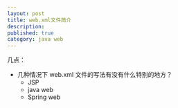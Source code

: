 ```yaml
---
layout: post
title: web.xml文件简介
description: 
published: true
category: java web
---
```


几点：

* 几种情况下 web.xml 文件的写法有没有什么特别的地方？
	* JSP
	* java web
	* Spring web




































[NingG]:    http://ningg.github.com  "NingG"











